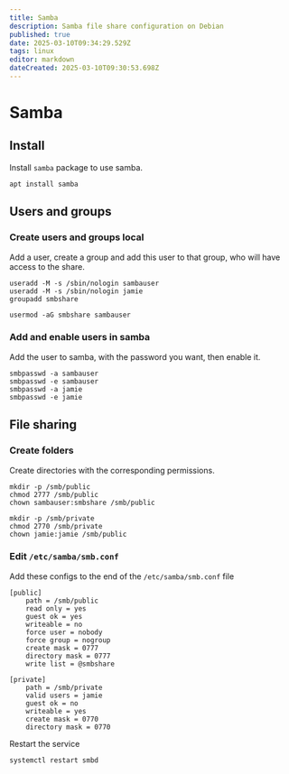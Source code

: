 ```yaml
---
title: Samba
description: Samba file share configuration on Debian
published: true
date: 2025-03-10T09:34:29.529Z
tags: linux
editor: markdown
dateCreated: 2025-03-10T09:30:53.698Z
---
```


# Samba

## Install
Install `samba` package to use samba.
```
apt install samba
```

## Users and groups
### Create users and groups local
Add a user, create a group and add this user to that group, who will have access to the share.
```
useradd -M -s /sbin/nologin sambauser
useradd -M -s /sbin/nologin jamie
groupadd smbshare

usermod -aG smbshare sambauser
```

### Add and enable users in samba
Add the user to samba, with the password you want, then enable it.
```
smbpasswd -a sambauser
smbpasswd -e sambauser
smbpasswd -a jamie
smbpasswd -e jamie
```

## File sharing
### Create folders
Create directories with the corresponding permissions.
```
mkdir -p /smb/public
chmod 2777 /smb/public
chown sambauser:smbshare /smb/public

mkdir -p /smb/private
chmod 2770 /smb/private
chown jamie:jamie /smb/public
```

### Edit `/etc/samba/smb.conf`

Add these configs to the end of the `/etc/samba/smb.conf` file
```
[public]
	path = /smb/public
	read only = yes
	guest ok = yes
	writeable = no
	force user = nobody
	force group = nogroup
	create mask = 0777
	directory mask = 0777
	write list = @smbshare

[private]
	path = /smb/private
	valid users = jamie
	guest ok = no
	writeable = yes
	create mask = 0770
	directory mask = 0770
```

Restart the service
```
systemctl restart smbd
```